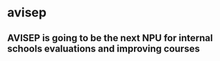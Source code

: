 # avisep

## AVISEP is going to be the next NPU for internal schools evaluations and improving courses
